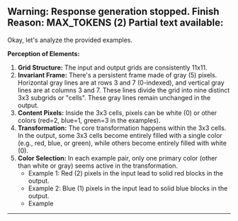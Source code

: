 Warning: Response generation stopped. Finish Reason: MAX_TOKENS (2)
Partial text available:
---
Okay, let's analyze the provided examples.

**Perception of Elements:**

1.  **Grid Structure:** The input and output grids are consistently 11x11.
2.  **Invariant Frame:** There's a persistent frame made of gray (5) pixels. Horizontal gray lines are at rows 3 and 7 (0-indexed), and vertical gray lines are at columns 3 and 7. These lines divide the grid into nine distinct 3x3 subgrids or "cells". These gray lines remain unchanged in the output.
3.  **Content Pixels:** Inside the 3x3 cells, pixels can be white (0) or other colors (red=2, blue=1, green=3 in the examples).
4.  **Transformation:** The core transformation happens within the 3x3 cells. In the output, some 3x3 cells become entirely filled with a single color (e.g., red, blue, or green), while others become entirely filled with white (0).
5.  **Color Selection:** In each example pair, only one primary color (other than white or gray) seems active in the transformation.
    *   Example 1: Red (2) pixels in the input lead to solid red blocks in the output.
    *   Example 2: Blue (1) pixels in the input lead to solid blue blocks in the output.
    *   Example 
---
